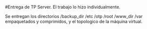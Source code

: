 #Entrega de TP Server.
El trabajo lo hizo individualmente.

Se entregan los directorios /backup_dir /etc /otp /root /www_dir /var empaquetados y comprimidos, y el topologico de la máquina virtual.
